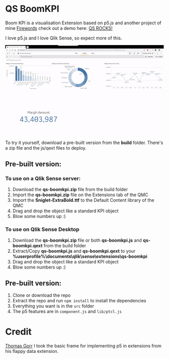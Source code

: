 # QS BoomKPI

Boom KPI is a visualisation Extension based on p5.js and another project of mine [Firewords](https://github.com/borismichel/firewords) check out a demo here: [QS ROCKS!](https://firewords.herokuapp.com?QS%20ROCKS!)

I love p5.js and I love Qlik Sense, so expect more of this.

![Awesome GIF here](./assets/intro.gif)

To try it yourself, download a pre-built version from the **build** folder. There's a zip file and the js/qext files to deploy.

## Pre-built version:

### To use on a Qlik Sense server:

1. Download the **qs-boomkpi.zip** file from the build folder
2. Import the **qs-boomkpi.zip** file on the Extensions tab of the QMC
3. Import the **Sniglet-ExtraBold.ttf** to the Default Content library of the QMC
4. Drag and drop the object like a standard KPI object
5. Blow some numbers up :)

### To use on Qlik Sense Desktop

1. Download the **qs-boomkpi.zip** file or both **qs-boomkpi.js** and **qs-boomkpi.qext** from the build folder
2. Extract/Copy **qs-boomkpi.js** and **qs-boomkpi.qext** to your **%userprofile%\documents\qlik\sense\extensions\qs-boomkpi**
3. Drag and drop the object like a standard KPI object
4. Blow some numbers up :)

## Pre-built version:

1. Clone or download the repo
2. Extract the repo and run ``npm install`` to install the dependencies
3. Everything you want is in the ``src`` folder
4. The p5 features are in ``component.js`` and ``lib/ptcl.js``

# Credit

[Thomas Gorr](https://twitter.com/thogorr) I took the basic frame for implementing p5 in extensions from his flappy data extension.